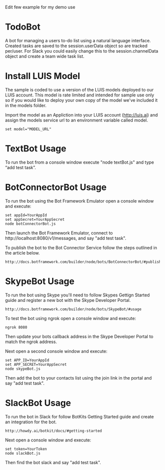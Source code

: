 Edit few example for my demo use

# TodoBot
A bot for managing a users to-do list using a natural language interface. Created tasks are saved to the session.userData object so are tracked per/user. For Slack you could easily change this to the session.channelData object and create a team wide task list.

# Install LUIS Model
The sample is coded to use a version of the LUIS models deployed to our LUIS account. This model is rate limited and intended for sample use only so if you would like to deploy your own copy of the model we've included it in the models folder. 
    
Import the model as an Appliction into your LUIS account (http://luis.ai) and assign the models service url to an environment variable called model.
    
    set model="MODEL_URL"

# TextBot Usage
To run the bot from a console window execute "node textBot.js" and type “add test task”.

# BotConnectorBot Usage
To run the bot using the Bot Framework Emulator open a console window and execute:

    set appId=YourAppId
    set appSecret=YourAppSecret
    node botConnectorBot.js

Then launch the Bot Framework Emulator, connect to http://localhost:8080/v1/messages, and say "add test task".

To publish the bot to the Bot Connector Service follow the steps outlined in the article below.

    http://docs.botframework.com/builder/node/bots/BotConnectorBot/#publishing

# SkypeBot Usage
To run the bot using Skype you'll need to follow Skypes Gettign Started guide and register a new bot with the Skype Developer Portal.

    http://docs.botframework.com/builder/node/bots/SkypeBot/#usage

To test the bot using ngrok open a console window and execute:

    ngrok 8080

Then update your bots callback address in the Skype Developer Portal to match the ngrok address. 

Next open a second console window and execute:

    set APP_ID=YourAppId
    set APP_SECRET=YourAppSecret
    node skypeBot.js

Then add the bot to your contacts list using the join link in the portal and say "add test task".

# SlackBot Usage
To run the bot in Slack for follow BotKits Getting Started guide and create an integration for the bot.

    http://howdy.ai/botkit/docs/#getting-started

Next open a console window and execute:

    set token=YourToken
    node slackBot.js

Then find the bot slack and say "add test task".

